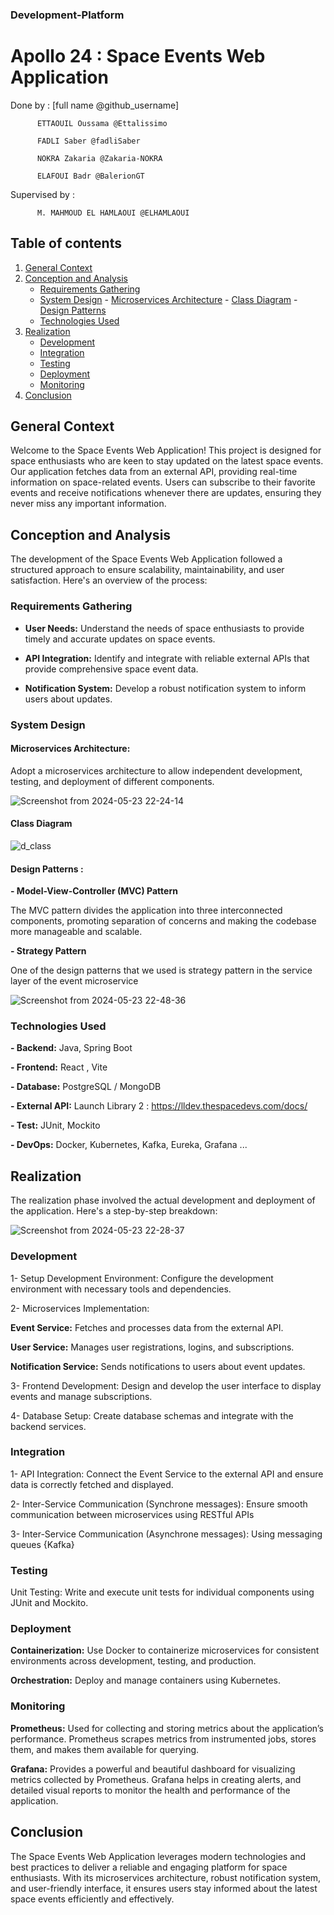 ### Development-Platform

# Apollo 24 : Space Events Web Application

Done by : [full name  @github_username]

          ETTAOUIL Oussama @Ettalissimo

          FADLI Saber @fadliSaber

          NOKRA Zakaria @Zakaria-NOKRA

          ELAFOUI Badr @BalerionGT

Supervised by :

          M. MAHMOUD EL HAMLAOUI @ELHAMLAOUI

## Table of contents

1. [General Context](#general-context)
2. [Conception and Analysis](#conception-and-analysis)
   - [Requirements Gathering](#requirements-gathering)
   - [System Design](#system-design)
             - [Microservices Architecture](#microservices-architecture)
             - [Class Diagram](#class-diagram)
             - [Design Patterns](#design-patterns)
   - [Technologies Used](#technologies-used)
3. [Realization](#realisation)
   - [Development](#developement)
   - [Integration](#integration)
   - [Testing](#testing)
   - [Deployment](#deployement)
   - [Monitoring](#monitoring)
4. [Conclusion](#conclusion)


## General Context

Welcome to the Space Events Web Application! This project is designed for space enthusiasts who are keen to stay updated on the latest space events. Our application fetches data from an external API, providing real-time information on space-related events. Users can subscribe to their favorite events and receive notifications whenever there are updates, ensuring they never miss any important information.

## Conception and Analysis


The development of the Space Events Web Application followed a structured approach to ensure scalability, maintainability, and user satisfaction. Here's an overview of the process:

### Requirements Gathering

- **User Needs:** Understand the needs of space enthusiasts to provide timely and accurate updates on space events.
    
- **API Integration:** Identify and integrate with reliable external APIs that provide comprehensive space event data.

- **Notification System:** Develop a robust notification system to inform users about updates.

### System Design

#### Microservices Architecture: 

Adopt a microservices architecture to allow independent development, testing, and deployment of different components.

![Screenshot from 2024-05-23 22-24-14](https://github.com/m-elhamlaoui/development-platform-apollo24/assets/123819933/d03ef9d2-8c1b-4bbf-a968-22377b25c574)

#### Class Diagram

![d_class](https://github.com/m-elhamlaoui/development-platform-apollo24/assets/123819933/3d6ad499-25fb-40f4-8d7a-47eec061a52b)

#### Design Patterns :

**- Model-View-Controller (MVC) Pattern**

The MVC pattern divides the application into three interconnected components, promoting separation of concerns and making the codebase more manageable and scalable.

**- Strategy Pattern**

One of the design patterns that we used is strategy pattern in the service layer of the event microservice

![Screenshot from 2024-05-23 22-48-36](https://github.com/m-elhamlaoui/development-platform-apollo24/assets/123819933/40896899-d006-4e89-b2b9-12195b4c3055)

### Technologies Used

**- Backend:** Java, Spring Boot
    
**- Frontend:** React , Vite
    
**- Database:** PostgreSQL / MongoDB
    
**- External API:** Launch Library 2 : https://lldev.thespacedevs.com/docs/

**- Test:** JUnit, Mockito
        
**- DevOps:** Docker, Kubernetes, Kafka, Eureka, Grafana ...
    
## Realization

The realization phase involved the actual development and deployment of the application. Here's a step-by-step breakdown:

![Screenshot from 2024-05-23 22-28-37](https://github.com/m-elhamlaoui/development-platform-apollo24/assets/123819933/bfd963fc-8f5e-49b6-9f26-a4371570e87f)

### Development

1- Setup Development Environment: Configure the development environment with necessary tools and dependencies.
    
2- Microservices Implementation:

**Event Service:** Fetches and processes data from the external API.
        
**User Service:** Manages user registrations, logins, and subscriptions.
        
**Notification Service:** Sends notifications to users about event updates.
    
3- Frontend Development: Design and develop the user interface to display events and manage subscriptions.
    
4- Database Setup: Create database schemas and integrate with the backend services.

### Integration

1- API Integration: Connect the Event Service to the external API and ensure data is correctly fetched and displayed.
    
2- Inter-Service Communication (Synchrone messages): Ensure smooth communication between microservices using RESTful APIs 

3- Inter-Service Communication (Asynchrone messages): Using messaging queues {Kafka}

### Testing

Unit Testing: Write and execute unit tests for individual components using JUnit and Mockito.

### Deployment

**Containerization:** Use Docker to containerize microservices for consistent environments across development, testing, and production.
    
**Orchestration:** Deploy and manage containers using Kubernetes.

### Monitoring 

**Prometheus:** Used for collecting and storing metrics about the application’s performance. Prometheus scrapes metrics from instrumented jobs, stores them, and makes them available for querying.
    
**Grafana:** Provides a powerful and beautiful dashboard for visualizing metrics collected by Prometheus. Grafana helps in creating alerts, and detailed visual reports to monitor the health and performance of the application.

## Conclusion

The Space Events Web Application leverages modern technologies and best practices to deliver a reliable and engaging platform for space enthusiasts. With its microservices architecture, robust notification system, and user-friendly interface, it ensures users stay informed about the latest space events efficiently and effectively.
